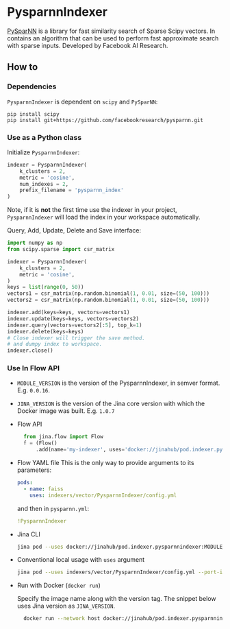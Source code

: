 # PysparnnIndexer


[PySparNN](https://github.com/facebookresearch/pysparnn) is a library for fast similarity search of Sparse Scipy vectors. In contains an algorithm that can be used to perform fast approximate search with sparse inputs. Developed by Facebook AI Research.

## How to

### Dependencies

`PysparnnIndexer` is dependent on `scipy` and `PySparNN`:

```
pip install scipy
pip install git+https://github.com/facebookresearch/pysparnn.git
```

### Use as a Python class

Initialize `PysparnnIndexer`:

```python
indexer = PysparnnIndexer(
    k_clusters = 2,
    metric = 'cosine',
    num_indexes = 2,
    prefix_filename = 'pysparnn_index'
)
```

Note, if it is **not** the first time use the indexer in your project,
``PysparnnIndexer`` will load the index in your workspace automatically.

Query, Add, Update, Delete and Save interface:

```python
import numpy as np
from scipy.sparse import csr_matrix

indexer = PysparnnIndexer(
    k_clusters = 2,
    metric = 'cosine',
)
keys = list(range(0, 50))
vectors1 = csr_matrix(np.random.binomial(1, 0.01, size=(50, 100)))
vectors2 = csr_matrix(np.random.binomial(1, 0.01, size=(50, 100)))

indexer.add(keys=keys, vectors=vectors1)
indexer.update(keys=keys, vectors=vectors2)
indexer.query(vectors=vectors2[:5], top_k=1)
indexer.delete(keys=keys)
# Close indexer will trigger the save method.
# and dumpy index to workspace.
indexer.close()
```

### Use In Flow API

- `MODULE_VERSION` is the version of the PysparnnIndexer, in semver format. E.g. `0.0.16`.
- `JINA_VERSION` is the version of the Jina core version with which the Docker image was built. E.g. `1.0.7` 

- Flow API

  ```python
    from jina.flow import Flow
    f = (Flow()
        .add(name='my-indexer', uses='docker://jinahub/pod.indexer.pysparnnindexer:MODULE_VERSION-JINA_VERSION')
  ```
- Flow YAML file
  This is the only way to provide arguments to its parameters:
  
  ```yaml
  pods:
    - name: faiss
      uses: indexers/vector/PysparnnIndexer/config.yml
  ```
  
  and then in `pysparnn.yml`:
  ```yaml
  !PysparnnIndexer
  ```
- Jina CLI
  
  ```bash
  jina pod --uses docker://jinahub/pod.indexer.pysparnnindexer:MODULE_VERSION-JINA_VERSION
  ```
- Conventional local usage with `uses` argument
  
  ```bash
  jina pod --uses indexers/vector/PysparnnIndexer/config.yml --port-in 55555 --port-out 55556
  ```
- Run with Docker (`docker run`)
 
  Specify the image name along with the version tag. The snippet below uses Jina version as `JINA_VERSION`.
  ```bash
    docker run --network host docker://jinahub/pod.indexer.pysparnnindexer:MODULE_VERSION-JINA_VERSION --port-in 55555 --port-out 55556
  ```
